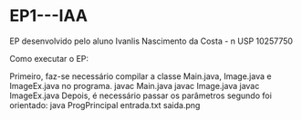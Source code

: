 # EP1---IAA

EP desenvolvido pelo aluno Ivanlis Nascimento da Costa - n USP 10257750

Como executar o EP:

Primeiro, faz-se necessário compilar a classe Main.java, Image.java e ImageEx.java no programa. javac Main.java javac Image.java javac ImageEx.java
Depois, é necessário passar os parâmetros segundo foi orientado: java ProgPrincipal entrada.txt saida.png
